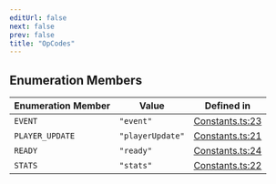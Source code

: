 ```yaml
---
editUrl: false
next: false
prev: false
title: "OpCodes"
---
```


## Enumeration Members

| Enumeration Member | Value | Defined in |
| ------ | ------ | ------ |
| <a id="event" name="event"></a> `EVENT` | `"event"` | [Constants.ts:23](https://github.com/shipgirlproject/shoukaku/blob/428f92c432a1875d1770e54c312147a1f47a448d/src/Constants.ts#L23) |
| <a id="player_update" name="player_update"></a> `PLAYER_UPDATE` | `"playerUpdate"` | [Constants.ts:21](https://github.com/shipgirlproject/shoukaku/blob/428f92c432a1875d1770e54c312147a1f47a448d/src/Constants.ts#L21) |
| <a id="ready" name="ready"></a> `READY` | `"ready"` | [Constants.ts:24](https://github.com/shipgirlproject/shoukaku/blob/428f92c432a1875d1770e54c312147a1f47a448d/src/Constants.ts#L24) |
| <a id="stats" name="stats"></a> `STATS` | `"stats"` | [Constants.ts:22](https://github.com/shipgirlproject/shoukaku/blob/428f92c432a1875d1770e54c312147a1f47a448d/src/Constants.ts#L22) |
